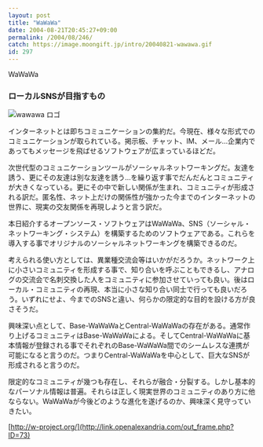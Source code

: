 ```yaml
---
layout: post
title: "WaWaWa"
date: 2004-08-21T20:45:27+09:00
permalink: /2004/08/246/
catch: https://image.moongift.jp/intro/20040821-wawawa.gif
id: 297
---
```

WaWaWa  
<!--more-->

### ローカルSNSが目指すもの
  

![wawawa ロゴ](https://image.moongift.jp/intro/20040821-wawawa.gif "wawawa ロゴ")

  

インターネットとは即ちコミュニケーションの集約だ。今現在、様々な形式でのコミュニケーションが取られている。掲示板、チャット、IM、メール…企業内であってもメッセージを飛ばせるソフトウェアが広まっているほどだ。

  

次世代型のコミュニケーションツールがソーシャルネットワーキングだ。友達を誘う、更にその友達は別な友達を誘う…を繰り返す事でだんだんとコミュニティが大きくなっている。更にその中で新しい関係が生まれ、コミュニティが形成される訳だ。匿名性、ネット上だけの関係性が強かった今までのインターネットの世界に、現実の交友関係を再現しようと言う訳だ。

  

本日紹介するオープンソース・ソフトウェアはWaWaWa、SNS（ソーシャル・ネットワーキング・システム）を構築するためのソフトウェアである。これらを導入する事でオリジナルのソーシャルネットワーキングを構築できるのだ。

  

考えられる使い方としては、異業種交流会等はいかがだろうか。ネットワーク上に小さいコミュニティを形成する事で、知り合いを呼ぶこともできるし、アナログの交流会で名刺交換した人をコミュニティに参加させていっても良い。後はローカル・コミュニティの再現、本当に小さな知り合い同士で行っても良いだろう。いずれにせよ、今までのSNSと違い、何らかの限定的な目的を設ける方が良さそうだ。

  

興味深い点として、Base-WaWaWaとCentral-WaWaWaの存在がある。通常作り上げるコミュニティはBase-WaWaWaによる。そしてCentral-WaWaWaに基本情報が登録される事でそれぞれのBase-WaWaWa間でのシームレスな連携が可能になると言うのだ。つまりCentral-WaWaWaを中心として、巨大なSNSが形成されると言うのだ。

  

限定的なコミュニティが幾つも存在し、それらが融合・分裂する。しかし基本的なパーソナル情報は普遍。それらは正しく現実世界のコミュニティのあり方に他ならない。WaWaWaが今後どのような進化を遂げるのか、興味深く見守っていきたい。

  

[http://w-project.org/](http://link.openalexandria.com/out_frame.php?ID=73)

